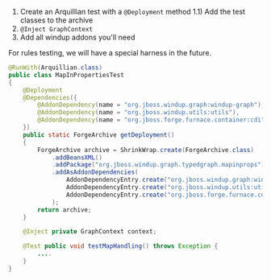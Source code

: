 1) Create an Arquillian test with a `@Deployment` method
   1.1) Add the test classes to the archive
2) `@Inject GraphContext`
3) Add all windup addons you'll need

For rules testing, we will have a special harness in the future.

```java
@RunWith(Arquillian.class)
public class MapInPropertiesTest
{
    @Deployment
    @Dependencies({
        @AddonDependency(name = "org.jboss.windup.graph:windup-graph"),
        @AddonDependency(name = "org.jboss.windup.utils:utils"),
        @AddonDependency(name = "org.jboss.forge.furnace.container:cdi")
    })
    public static ForgeArchive getDeployment()
    {
        ForgeArchive archive = ShrinkWrap.create(ForgeArchive.class)
            .addBeansXML()
            .addPackage("org.jboss.windup.graph.typedgraph.mapinprops")
            .addAsAddonDependencies(
                AddonDependencyEntry.create("org.jboss.windup.graph:windup-graph"),
                AddonDependencyEntry.create("org.jboss.windup.utils:utils"),
                AddonDependencyEntry.create("org.jboss.forge.furnace.container:cdi")
            );
        return archive;
    }

    @Inject private GraphContext context;

    @Test public void testMapHandling() throws Exception {
        ....
    }
}
